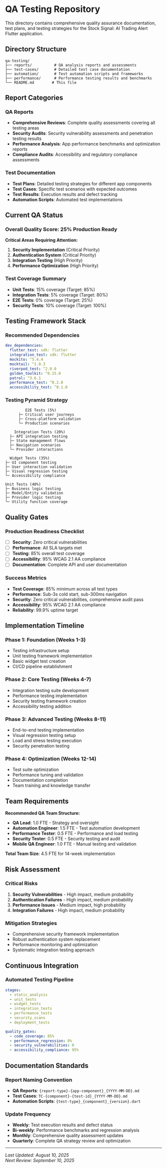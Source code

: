 # QA Testing Repository

This directory contains comprehensive quality assurance documentation, test plans, and testing strategies for the Stock Signal: AI Trading Alert Flutter application.

## Directory Structure

```
qa-testing/
├── reports/          # QA analysis reports and assessments
├── test-cases/       # Detailed test case documentation
├── automation/       # Test automation scripts and frameworks
├── performance/      # Performance testing results and benchmarks
└── README.md        # This file
```

## Report Categories

### QA Reports
- **Comprehensive Reviews**: Complete quality assessments covering all testing areas
- **Security Audits**: Security vulnerability assessments and penetration testing results
- **Performance Analysis**: App performance benchmarks and optimization reports
- **Compliance Audits**: Accessibility and regulatory compliance assessments

### Test Documentation
- **Test Plans**: Detailed testing strategies for different app components
- **Test Cases**: Specific test scenarios with expected outcomes
- **Test Results**: Execution results and defect tracking
- **Automation Scripts**: Automated test implementations

## Current QA Status

### Overall Quality Score: 25% Production Ready

**Critical Areas Requiring Attention:**
1. **Security Implementation** (Critical Priority)
2. **Authentication System** (Critical Priority)
3. **Integration Testing** (High Priority)
4. **Performance Optimization** (High Priority)

### Test Coverage Summary
- **Unit Tests**: 15% coverage (Target: 85%)
- **Integration Tests**: 5% coverage (Target: 80%)
- **E2E Tests**: 0% coverage (Target: 25%)
- **Security Tests**: 10% coverage (Target: 100%)

## Testing Framework Stack

### Recommended Dependencies
```yaml
dev_dependencies:
  flutter_test: sdk: flutter
  integration_test: sdk: flutter
  mockito: ^5.4.4
  mocktail: ^1.0.3
  riverpod_test: ^2.0.0
  golden_toolkit: ^0.15.0
  patrol: ^3.6.1
  performance_test: ^0.2.0
  accessibility_test: ^0.1.0
```

### Testing Pyramid Strategy
```
         E2E Tests (5%)
      ├─ Critical user journeys
      ├─ Cross-platform validation
      └─ Production scenarios

    Integration Tests (20%)
  ├─ API integration testing
  ├─ State management flows
  ├─ Navigation scenarios
  └─ Provider interactions

  Widget Tests (35%)
├─ UI component testing
├─ User interaction validation
├─ Visual regression testing
└─ Accessibility compliance

Unit Tests (40%)
├─ Business logic testing
├─ Model/Entity validation
├─ Provider logic testing
└─ Utility function coverage
```

## Quality Gates

### Production Readiness Checklist
- [ ] **Security**: Zero critical vulnerabilities
- [ ] **Performance**: All SLA targets met
- [ ] **Testing**: 85% overall test coverage
- [ ] **Accessibility**: 95% WCAG 2.1 AA compliance
- [ ] **Documentation**: Complete API and user documentation

### Success Metrics
- **Test Coverage**: 85% minimum across all test types
- **Performance**: Sub-3s cold start, sub-300ms navigation
- **Security**: Zero critical vulnerabilities, comprehensive audit pass
- **Accessibility**: 95% WCAG 2.1 AA compliance
- **Reliability**: 99.9% uptime target

## Implementation Timeline

### Phase 1: Foundation (Weeks 1-3)
- Testing infrastructure setup
- Unit testing framework implementation
- Basic widget test creation
- CI/CD pipeline establishment

### Phase 2: Core Testing (Weeks 4-7)
- Integration testing suite development
- Performance testing implementation
- Security testing framework creation
- Accessibility testing addition

### Phase 3: Advanced Testing (Weeks 8-11)
- End-to-end testing implementation
- Visual regression testing setup
- Load and stress testing execution
- Security penetration testing

### Phase 4: Optimization (Weeks 12-14)
- Test suite optimization
- Performance tuning and validation
- Documentation completion
- Team training and knowledge transfer

## Team Requirements

**Recommended QA Team Structure:**
- **QA Lead**: 1.0 FTE - Strategy and oversight
- **Automation Engineer**: 1.5 FTE - Test automation development
- **Performance Tester**: 0.5 FTE - Performance and load testing
- **Security Tester**: 0.5 FTE - Security testing and audit
- **Mobile QA Engineer**: 1.0 FTE - Manual testing and validation

**Total Team Size**: 4.5 FTE for 14-week implementation

## Risk Assessment

### Critical Risks
1. **Security Vulnerabilities** - High impact, medium probability
2. **Authentication Failures** - High impact, medium probability
3. **Performance Issues** - Medium impact, high probability
4. **Integration Failures** - High impact, medium probability

### Mitigation Strategies
- Comprehensive security framework implementation
- Robust authentication system replacement
- Performance monitoring and optimization
- Systematic integration testing approach

## Continuous Integration

### Automated Testing Pipeline
```yaml
stages:
  - static_analysis
  - unit_tests
  - widget_tests
  - integration_tests
  - performance_tests
  - security_scans
  - deployment_tests

quality_gates:
  - code_coverage: 85%
  - performance_regression: 0%
  - security_vulnerabilities: 0
  - accessibility_compliance: 95%
```

## Documentation Standards

### Report Naming Convention
- **QA Reports**: `{report-type}-{app-component}_{YYYY-MM-DD}.md`
- **Test Cases**: `TC-{component}-{test-id}_{YYYY-MM-DD}.md`
- **Automation Scripts**: `{test-type}_{component}_{version}.dart`

### Update Frequency
- **Weekly**: Test execution results and defect status
- **Bi-weekly**: Performance benchmarks and regression analysis
- **Monthly**: Comprehensive quality assessment updates
- **Quarterly**: Complete QA strategy review and optimization

---

*Last Updated: August 10, 2025*  
*Next Review: September 10, 2025*